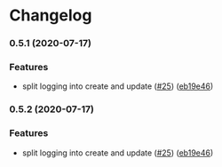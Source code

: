 # Changelog
### 0.5.1 (2020-07-17)


### Features

* split logging into create and update ([#25](https://github.com/crccheck/dj-obj-update/issues/25)) ([eb19e46](https://github.com/crccheck/dj-obj-update/commit/eb19e4621ed9d07abb74e43d64199de789b84f39))

### 0.5.2 (2020-07-17)


### Features

* split logging into create and update ([#25](https://github.com/crccheck/dj-obj-update/issues/25)) ([eb19e46](https://github.com/crccheck/dj-obj-update/commit/eb19e4621ed9d07abb74e43d64199de789b84f39))
